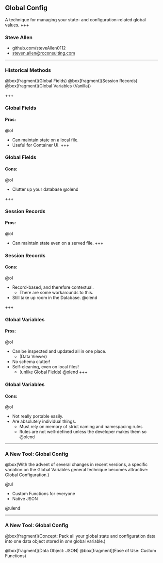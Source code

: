 ## Global Config
A technique for managing your state- and configuration-related global values.
+++
### Steve Allen
- github.com/steveAllen0112
- steven.allen@rcconsulting.com
---

### Historical Methods

@box[fragment](Global Fields)
@box[fragment](Session Records)
@box[fragment](Global Variables (Vanilla))

+++

### Global Fields
#### Pros:
@ol
- Can maintain state on a local file.
- Useful for Container UI.
+++
### Global Fields
#### Cons:
@ol
- Clutter up your database
@olend

+++

### Session Records
#### Pros:
@ol
- Can maintain state even on a served file.
+++
### Session Records
#### Cons:
@ol
- Record-based, and therefore contextual.
  - There are some workarounds to this.
- Still take up room in the Database.
@olend

+++
### Global Variables
#### Pros:
@ol
- Can be inspected and updated all in one place.
  - (Data Viewer)
- No schema clutter!
- Self-cleaning, even on local files!
  - (unlike Global Fields)
@olend
+++
### Global Variables
#### Cons:
@ol
- Not really portable easily.
- Are absolutely individual things.
  - Must rely on memory of strict naming and namespacing rules
  - Rules are not well-defined unless the developer makes them so
@olend
---
### A New Tool: Global Config

@box(With the advent of several changes in recent versions, a specific variation on the Global Variables general technique becomes attractive: Global Configuration.)

@ul

 - Custom Functions for everyone
 - Native JSON

@ulend

---

### A New Tool: Global Config

@box[fragment](Concept: Pack all your global state and configuration data into one data object stored in _one_ global variable.)

@box[fragment](Data Object: JSON)
@box[fragment](Ease of Use: Custom Functions)
